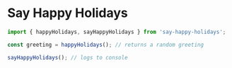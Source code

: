 # Say Happy Holidays

```js
import { happyHolidays, sayHappyHolidays } from 'say-happy-holidays';

const greeting = happyHolidays(); // returns a random greeting

sayHappyHolidays(); // logs to console
```